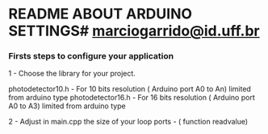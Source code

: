 # README ABOUT ARDUINO SETTINGS# marciogarrido@id.uff.br


### Firsts steps to configure your application ###

1 - Choose the library for your project.

photodetector10.h - For 10 bits resolution ( Arduino port A0 to An) limited from arduino type
photodetector16.h - For 16 bits resolution ( Arduino port A0 to A3) limited from arduino type

2 - Adjust in main.cpp the size of your loop ports - ( function readvalue)

